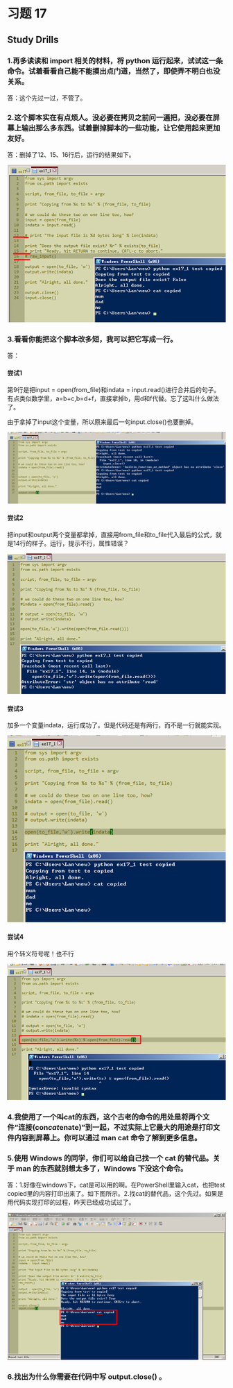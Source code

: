 # 习题 17

## Study Drills

### 1.再多读读和 import 相关的材料，将 python 运行起来，试试这一条命令。试着看看自己能不能摸出点门道，当然了，即使弄不明白也没关系。

答：这个先过一过，不管了。

### 2.这个脚本实在有点烦人。没必要在拷贝之前问一遍把，没必要在屏幕上输出那么多东西。试着删掉脚本的一些功能，让它使用起来更加友好。

答：删掉了12、15、16行后，运行的结果如下。

![](ex172.png)

### 3.看看你能把这个脚本改多短，我可以把它写成一行。

答：

#### 尝试1
第9行是把input = open(from_file)和indata = input.read()进行合并后的句子。有点类似数学里，a=b+c,b=d+f，直接拿掉b，用d和f代替。忘了这叫什么做法了。

由于拿掉了input这个变量，所以原来最后一句input.close()也要删掉。

![](ex173.png)

#### 尝试2

把input和output两个变量都拿掉，直接用from_file和to_file代入最后的公式，就是14行的样子。运行，提示不行，属性错误？

![](ex174.png)

#### 尝试3

加多一个变量indata，运行成功了。但是代码还是有两行，而不是一行就能实现。

![](ex175.png)

#### 尝试4

用个转义符号呢！也不行

![](ex176.png)

### 4.我使用了一个叫cat的东西，这个古老的命令的用处是将两个文件“连接(con*cat*enate)”到一起，不过实际上它最大的用途是打印文件内容到屏幕上。你可以通过 man cat 命令了解到更多信息。

### 5.使用 Windows 的同学，你们可以给自己找一个 cat 的替代品。关于 man 的东西就别想太多了，Windows 下没这个命令。

答：1.好像在windows下，cat是可以用的啊。在PowerShell里输入cat，也把test copied里的内容打印出来了。如下图所示。2.找cat的替代品，这个先过。如果是用代码实现打印的过程，昨天已经成功试过了。

![](ex171.png)


### 6.找出为什么你需要在代码中写 output.close() 。



